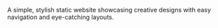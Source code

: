 A simple, stylish static website showcasing creative designs with easy navigation and eye-catching layouts.
